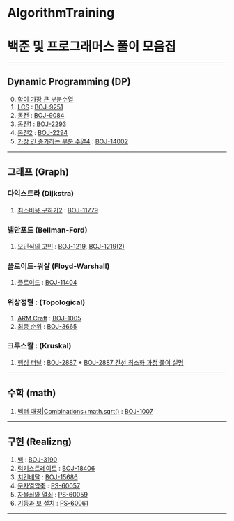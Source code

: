# AlgorithmTraining
# 백준 및 프로그래머스 풀이 모음집
---
## Dynamic Programming (DP)
0. [합이 가장 큰 부분수열](https://github.com/20190511/AlgorithmTraining/blob/main/DP/%ED%95%A9%EC%9D%B4%EA%B0%80%EC%9E%A5%ED%81%B0%EB%B6%80%EB%B6%84%EC%88%98%EC%97%B4.py)
1. [LCS](https://www.acmicpc.net/problem/9251) : [BOJ-9251](https://github.com/20190511/AlgorithmTraining/blob/main/DP/BOJ-9251.py)
2. [동전](https://www.acmicpc.net/problem/9084) : [BOJ-9084](https://github.com/20190511/AlgorithmTraining/blob/main/DP/BOJ-9084.py) 
3. [동전1](https://www.acmicpc.net/problem/2293) : [BOJ-2293](https://github.com/20190511/AlgorithmTraining/blob/main/DP/BOJ-2293.py)
4. [동전2](https://www.acmicpc.net/problem/2294) : [BOJ-2294](https://github.com/20190511/AlgorithmTraining/blob/main/DP/BOJ-2294.py)
5. [가장 긴 증가하는 부분 수열4](https://www.acmicpc.net/problem/14002) : [BOJ-14002](https://github.com/20190511/AlgorithmTraining/blob/main/DP/BOJ-14002.py)
---
## 그래프 (Graph)
### 다익스트라 (Dijkstra)
1. [최소비용 구하기2](https://www.acmicpc.net/problem/11779) : [BOJ-11779](https://github.com/20190511/AlgorithmTraining/blob/main/%EA%B7%B8%EB%9E%98%ED%94%84/%EB%8B%A4%EC%9D%B5%EC%8A%A4%ED%8A%B8%EB%9D%BC/BOJ-11779.py)
### 밸만포드 (Bellman-Ford)
1. [오민식의 고민](https://www.acmicpc.net/problem/1219) : [BOJ-1219](https://github.com/20190511/AlgorithmTraining/blob/main/%EA%B7%B8%EB%9E%98%ED%94%84/%EB%B0%B8%EB%A7%8C%ED%8F%AC%EB%93%9C/BOJ-1219.py, "인접행렬"), [BOJ-1219(2)](https://github.com/20190511/AlgorithmTraining/blob/main/%EA%B7%B8%EB%9E%98%ED%94%84/%EB%B0%B8%EB%A7%8C%ED%8F%AC%EB%93%9C/BOJ-1219(2).py, "인접리스트Base+인접행렬")
### 플로이드-워샬 (Floyd-Warshall)
1. [플로이드](https://www.acmicpc.net/problem/11404) : [BOJ-11404](https://github.com/20190511/AlgorithmTraining/blob/main/%EA%B7%B8%EB%9E%98%ED%94%84/%ED%94%8C%EB%A1%9C%EC%9D%B4%EB%93%9C-%EC%9B%8C%EC%83%AC/BOJ-11404.py)
### 위상정렬 : (Topological)
1. [ARM Craft](https://www.acmicpc.net/problem/1005) : [BOJ-1005](https://github.com/20190511/AlgorithmTraining/blob/main/%EA%B7%B8%EB%9E%98%ED%94%84/%EC%9C%84%EC%83%81%EC%A0%95%EB%A0%AC/BOJ-1005.py)
2. [최종 순위](https://www.acmicpc.net/problem/3665) : [BOJ-3665](https://github.com/20190511/AlgorithmTraining/blob/main/%EA%B7%B8%EB%9E%98%ED%94%84/%EC%9C%84%EC%83%81%EC%A0%95%EB%A0%AC/BOJ-3665.py)
### 크루스칼 : (Kruskal)
1. [행성 터널](https://www.acmicpc.net/problem/2887) : [BOJ-2887](https://github.com/20190511/AlgorithmTraining/blob/main/%EA%B7%B8%EB%9E%98%ED%94%84/%ED%81%AC%EB%A3%A8%EC%8A%A4%EC%B9%BC/BOJ-2887.py) + [BOJ-2887 간선 최소화 과정 풀이 설명](https://github.com/20190511/AlgorithmTraining/blob/main/%EA%B7%B8%EB%9E%98%ED%94%84/%ED%81%AC%EB%A3%A8%EC%8A%A4%EC%B9%BC/BOJ-2887(%ED%96%89%EC%84%B1%20%ED%84%B0%EB%84%90)%20%ED%92%80%EC%9D%B4%EC%A0%95%EB%A6%AC.pdf)
---
## 수학 (math)
1. [벡터 매칭|Combinations+math.sqrt()](https://www.acmicpc.net/problem/1007) : [BOJ-1007](https://github.com/20190511/AlgorithmTraining/blob/main/%EC%88%98%ED%95%99/BOJ-1007.py)
---
## 구현 (Realizng)
1. [뱀](https://www.acmicpc.net/problem/3190) : [BOJ-3190](https://github.com/20190511/AlgorithmTraining/blob/main/%EA%B5%AC%ED%98%84/BOJ-3190.py)
2. [럭키스트레이트](https://www.acmicpc.net/problem/18406) : [BOJ-18406](https://github.com/20190511/AlgorithmTraining/blob/main/%EA%B5%AC%ED%98%84/BOJ-18406.py)
3. [치킨배달](https://www.acmicpc.net/problem/15686) : [BOJ-15686](https://github.com/20190511/AlgorithmTraining/blob/main/%EA%B5%AC%ED%98%84/BOJ-15686.py)
4. [문자열압축](https://school.programmers.co.kr/learn/courses/30/lessons/60057) : [PS-60057](https://github.com/20190511/AlgorithmTraining/blob/main/%EA%B5%AC%ED%98%84/PS-60057.py)
5. [자물쇠와 열쇠](https://school.programmers.co.kr/learn/courses/30/lessons/60059) : [PS-60059](https://github.com/20190511/AlgorithmTraining/blob/main/%EA%B5%AC%ED%98%84/PS-60059.py)
6. [기둥과 보 설치](https://school.programmers.co.kr/learn/courses/30/lessons/60061) : [PS-60061](https://github.com/20190511/AlgorithmTraining/blob/main/%EA%B5%AC%ED%98%84/PS-60061.py)
---
